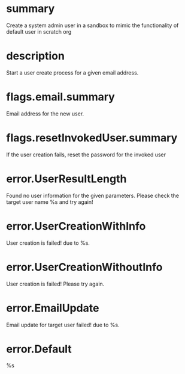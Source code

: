 # summary

Create a system admin user in a sandbox to mimic the functionality of default user in scratch org

# description

Start a user create process for a given email address. 

# flags.email.summary

Email address for the new user.

# flags.resetInvokedUser.summary

If the user creation fails, reset the password for the invoked user

# error.UserResultLength

Found no user information for the given parameters. Please check the target user name %s and try again!

# error.UserCreationWithInfo

User creation is failed! due to %s.

# error.UserCreationWithoutInfo

User creation is failed! Please try again.

# error.EmailUpdate

Email update for target user failed! due to %s.

# error.Default

%s